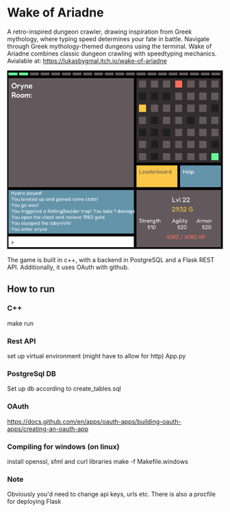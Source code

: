 # Wake of Ariadne
A retro-inspired dungeon crawler, drawing inspiration from Greek mythology, where typing speed determines your fate in battle. Navigate through Greek mythology-themed dungeons using the terminal.
Wake of Ariadne combines classic dungeon crawling with speedtyping mechanics.
Avialable at: https://lukasbygmal.itch.io/wake-of-ariadne

![Game Screenshot](readme.png)

The game is built in c++, with a backend in PostgreSQL and a Flask REST API. Additionally, it uses OAuth with github.

## How to run

### C++
make run

### Rest API
set up virtual environment
(might have to allow for http)
App.py

### PostgreSql DB
Set up db according to create_tables.sql

### OAuth
https://docs.github.com/en/apps/oauth-apps/building-oauth-apps/creating-an-oauth-app

### Compiling for windows (on linux)
install openssl, sfml and curl libraries
make -f Makefile.windows

### Note
Obviously you'd need to change api keys, urls etc.
There is also a procfile for deploying Flask  